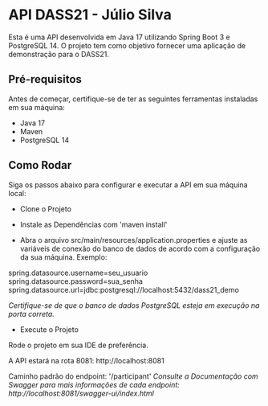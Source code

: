 # API DASS21 - Júlio Silva
Esta é uma API desenvolvida em Java 17 utilizando Spring Boot 3 e PostgreSQL 14. O projeto tem como objetivo fornecer uma aplicação de demonstração para o DASS21.

## Pré-requisitos
Antes de começar, certifique-se de ter as seguintes ferramentas instaladas em sua máquina:

- Java 17
- Maven
- PostgreSQL 14

## Como Rodar
Siga os passos abaixo para configurar e executar a API em sua máquina local:

- Clone o Projeto

- Instale as Dependências com 'maven install'

- Abra o arquivo src/main/resources/application.properties e ajuste as variáveis de conexão do banco de dados de acordo com a configuração da sua máquina. Exemplo:

spring.datasource.username=seu_usuario
spring.datasource.password=sua_senha
spring.datasource.url=jdbc:postgresql://localhost:5432/dass21_demo

*Certifique-se de que o banco de dados PostgreSQL esteja em execução na porta correta.*

- Execute o Projeto

Rode o projeto em sua IDE de preferência.

A API estará na rota 8081: http://localhost:8081

Caminho padrão do endpoint: '/participant'
*Consulte a Documentação com Swagger para mais informações de cada endpoint: http://localhost:8081/swagger-ui/index.html*


